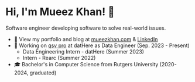 # Hi, I'm Mueez Khan! 👋

Software engineer developing software to solve real-world issues.

- 📂 View my portfolio and blog at [mueezkhan.com](https://www.mueezkhan.com) & [LinkedIn](https://linkedin.com/in/mueez-khan)
- 💼 Working on [qsv pro](https://qsvpro.dathere.com) at datHere as Data Engineer (Sep. 2023 - Present)
  - Data Engineering Intern - datHere (Summer 2023)
  - Intern - Rearc (Summer 2022)
- 🎓 Bachelor's in Computer Science from Rutgers University (2020-2024, graduated)
